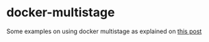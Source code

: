 # docker-multistage
Some examples on using docker multistage as explained on [this post](https://dockernaut.wordpress.com/2019/03/25/shrinking-your-docker-containers-using-multistaging/)
